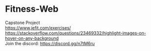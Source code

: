 # Fitness-Web
Capstone Project  
https://www.jefit.com/exercises/  
https://stackoverflow.com/questions/23469332/highlight-images-on-hover-on-any-background  
Join the discord: https://discord.gg/n7tM6ru
